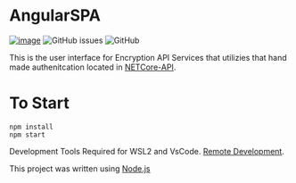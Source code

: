 # AngularSPA

[![image](https://img.shields.io/badge/Discord-5865F2?style=for-the-badge&logo=discord&logoColor=white)](https://discord.gg/7bXXCQj45q)
![GitHub issues](https://img.shields.io/github/issues/Encryption-Api-Services/AngularSPA)
![GitHub](https://img.shields.io/github/license/Encryption-Api-Services/AngularSPA)

This is the user interface for Encryption API Services that utilizies that hand made authenitcation located in [NETCore-API](https://github.com/Encryption-API-Services/NETCore-API). 

# To Start 
```shell
npm install
npm start
```

Development Tools Required for WSL2 and VsCode.
[Remote Development](https://marketplace.visualstudio.com/items?itemName=ms-vscode-remote.vscode-remote-extensionpack).

This project was written using [Node.js](https://nodejs.org/dist/v18.12.0/)
